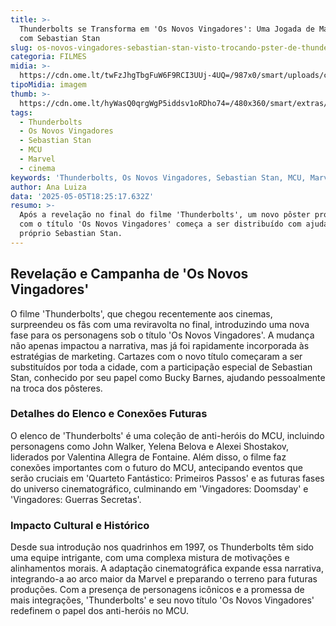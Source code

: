 ```yaml
---
title: >-
  Thunderbolts se Transforma em 'Os Novos Vingadores': Uma Jogada de Marketing
  com Sebastian Stan
slug: os-novos-vingadores-sebastian-stan-visto-trocando-pster-de-thunderbolts
categoria: FILMES
midia: >-
  https://cdn.ome.lt/twFzJhgTbgFuW6F9RCI3UUj-4UQ=/987x0/smart/uploads/conteudo/fotos/thunderbolts-1_rfXRLGy.jpg
tipoMidia: imagem
thumb: >-
  https://cdn.ome.lt/hyWasQ0qrgWgP5iddsv1oRDho74=/480x360/smart/extras/conteudos/thunderbolts-capitao-america_tCpoCLb.webp
tags:
  - Thunderbolts
  - Os Novos Vingadores
  - Sebastian Stan
  - MCU
  - Marvel
  - cinema
keywords: 'Thunderbolts, Os Novos Vingadores, Sebastian Stan, MCU, Marvel, cinema'
author: Ana Luiza
data: '2025-05-05T18:25:17.632Z'
resumo: >-
  Após a revelação no final do filme 'Thunderbolts', um novo pôster promocional
  com o título 'Os Novos Vingadores' começa a ser distribuído com ajuda do
  próprio Sebastian Stan.
---
```


## Revelação e Campanha de 'Os Novos Vingadores'

<blockquote class="twitter-tweet"><a href="https://twitter.com/user/status/1919441654173327404"></a></blockquote>

O filme 'Thunderbolts', que chegou recentemente aos cinemas, surpreendeu os fãs com uma reviravolta no final, introduzindo uma nova fase para os personagens sob o título 'Os Novos Vingadores'. A mudança não apenas impactou a narrativa, mas já foi rapidamente incorporada às estratégias de marketing. Cartazes com o novo título começaram a ser substituídos por toda a cidade, com a participação especial de Sebastian Stan, conhecido por seu papel como Bucky Barnes, ajudando pessoalmente na troca dos pôsteres.

### Detalhes do Elenco e Conexões Futuras

O elenco de 'Thunderbolts' é uma coleção de anti-heróis do MCU, incluindo personagens como John Walker, Yelena Belova e Alexei Shostakov, liderados por Valentina Allegra de Fontaine. Além disso, o filme faz conexões importantes com o futuro do MCU, antecipando eventos que serão cruciais em 'Quarteto Fantástico: Primeiros Passos' e as futuras fases do universo cinematográfico, culminando em 'Vingadores: Doomsday' e 'Vingadores: Guerras Secretas'.

### Impacto Cultural e Histórico

Desde sua introdução nos quadrinhos em 1997, os Thunderbolts têm sido uma equipe intrigante, com uma complexa mistura de motivações e alinhamentos morais. A adaptação cinematográfica expande essa narrativa, integrando-a ao arco maior da Marvel e preparando o terreno para futuras produções. Com a presença de personagens icônicos e a promessa de mais integrações, 'Thunderbolts' e seu novo título 'Os Novos Vingadores' redefinem o papel dos anti-heróis no MCU.
